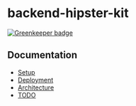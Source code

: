 # backend-hipster-kit

[![Greenkeeper badge](https://badges.greenkeeper.io/FruitieX/backend-hipster-kit.svg)](https://greenkeeper.io/)

## Documentation

- [Setup](/docs/SETUP.md)
- [Deployment](/docs/DEPLOYMENT.md)
- [Architecture](/docs/ARCHITECTURE.md)
- [TODO](/docs/TODO.md)
